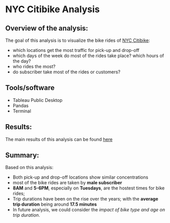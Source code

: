 # NYC Citibike Analysis
## Overview of the analysis: 
The goal of this analysis is to visualize the bike rides of [NYC Citibike](https://citibikenyc.com/):
- which locations get the most traffic for pick-up and drop-off
- which days of the week do most of the rides take place? which hours of the day?
- who rides the most?
- do subscriber take most of the rides or customers?  

## Tools/software
- Tableau Public Desktop
- Pandas 
- Terminal

## Results: 
The main results of this analysis can be found [here](https://public.tableau.com/app/profile/bayile/viz/NYCCitibikeAnalysis_16562857083220/nyc-citibike-story?publish=yes)

## Summary:
Based on this analysis:
- Both pick-up and drop-off locations show similar concentrations
- most of the bike rides are taken by **male subscriber**
- **8AM** and **5-6PM**, especially on **Tuesdays**, are the hostest times for bike rides; 
- Trip durations have been on the rise over the years; with the **average trip duration** being around **17.5 minutes**
- In future analysis, we could consider the *impact of bike type and age on trip duration*.
